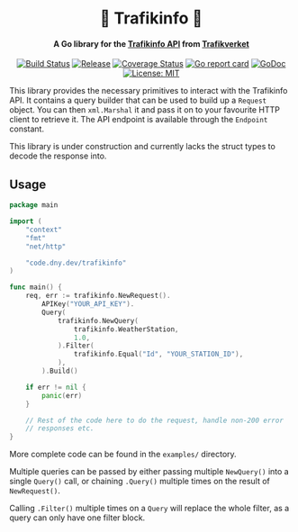 <h1 align="center">
🚦 Trafikinfo 🦺
</h1>
<h4 align="center">A Go library for the <a href="https://api.trafikinfo.trafikverket.se/">Trafikinfo API</a> from <a href="https://www.trafikverket.se/">Trafikverket</a></h4>
<p align="center">
    <a href="https://github.com/daenney/trafikinfo/actions/workflows/ci.yml"><img src="https://github.com/daenney/trafikinfo/actions/workflows/ci.yml/badge.svg" alt="Build Status"></a>
	<a href="https://github.com/daenney/trafikinfo/releases"><img src="https://img.shields.io/github/release/daenney/trafikinfo.svg" alt="Release"></a>
    <a href="https://codecov.io/gh/daenney/trafikinfo"><img src="https://codecov.io/gh/daenney/trafikinfo/branch/main/graph/badge.svg" alt="Coverage Status"></a>
    <a href="https://goreportcard.com/report/code.dny.dev/trafikinfo"><img src="https://goreportcard.com/badge/code.dny.dev/trafikinfo" alt="Go report card"></a>
    <a href="https://pkg.go.dev/code.dny.dev/trafikinfo"><img src="https://pkg.go.dev/badge/code.dny.dev/trafikinfo.svg" alt="GoDoc"></a>
    <a href="LICENSE"><img src="https://img.shields.io/github/license/daenney/trafikinfo" alt="License: MIT"></a>
</p>

This library provides the necessary primitives to interact with the
Trafikinfo API. It contains a query builder that can be used to build up a
`Request` object. You can then `xml.Marshal` it and pass it on to your
favourite HTTP client to retrieve it. The API endpoint is available through
the `Endpoint` constant.

This library is under construction and currently lacks the struct types to
decode the response into.

## Usage

```go
package main

import (
	"context"
	"fmt"
	"net/http"

	"code.dny.dev/trafikinfo"
)

func main() {
	req, err := trafikinfo.NewRequest().
		APIKey("YOUR_API_KEY").
		Query(
			trafikinfo.NewQuery(
				trafikinfo.WeatherStation,
				1.0,
			).Filter(
				trafikinfo.Equal("Id", "YOUR_STATION_ID"),
			),
		).Build()

	if err != nil {
		panic(err)
	}

	// Rest of the code here to do the request, handle non-200 error
	// responses etc.
}
```

More complete code can be found in the `examples/` directory.

Multiple queries can be passed by either passing multiple `NewQuery()` into a
single `Query()` call, or chaining `.Query()` multiple times on the result of
`NewRequest()`.

Calling `.Filter()` multiple times on a `Query` will replace the whole filter,
as a query can only have one filter block.
